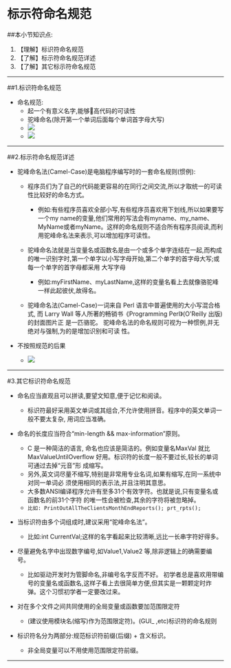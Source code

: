 # 标示符命名规范
##本小节知识点:
1. 【理解】标识符命名规范
2. 【了解】标示符命名规范详述
3. 【了解】其它标示符命名规范

---

##1.标识符命名规范
- 命名规范:
    + 起一个有意义名字,能够􏰁高代码的可读性
    + 驼峰命名(除开第一个单词后面每个单词首字母大写)
    + ![](http://7xj0kx.com1.z0.glb.clouddn.com/Snip20150512_33.png)
    + ![](http://7xj0kx.com1.z0.glb.clouddn.com/Snip20150512_28.png)


---

##2.标示符命名规范详述
- 驼峰命名法(Camel-Case)是电脑程序编写时的一套命名规则(惯例):
    + 程序员们为了自己的代码能更容易的在同行之间交流,所以才取统一的可读性比较好的命名方式。
        * 例如:有些程序员喜欢全部小写,有些程序员喜欢用下划线,所以如果要写一个my name的变量,他们常用的写法会有myname、my_name、MyName或者myName。这样的命名规则不适合所有程序员阅读,而利用驼峰命名法来表示,可以增加程序可读性。

    + 驼峰命名法就是当变量名或函数名是由一个或多个单字连结在一起,而构成的唯一识别字时,第一个单字以小写字母开始,第二个单字的首字母大写;或每一个单字的首字母都采用 大写字母
        * 例如:myFirstName、myLastName,这样的变量名看上去就像骆驼峰一样此起彼伏,故得名。

    + 驼峰命名法(Camel-Case)一词来自 Perl 语言中普遍使用的大小写混合格式,
而 Larry Wall 等人所著的畅销书《Programming Perl》(O&#039;Reilly 出版)的封面图片正 是一匹骆驼。 驼峰命名法的命名规则可视为一种惯例,并无绝对与强制,为的是增加识别和可读 性。

- 不按照规范的后果
    + ![](http://7xj0kx.com1.z0.glb.clouddn.com/14150895_764165.jpg)

---
#3.其它标识符命名规范
- 命名应当直观且可以拼读,要望文知意,便于记忆和阅读。
    + 标识符最好采用英文单词或其组合,不允许使用拼音。程序中的英文单词一般不要太复杂, 用词应当准确。

- 命名的长度应当符合“min-length && max-information”原则。
    + C 是一种简洁的语言, 命名也应该是简洁的。例如变量名MaxVal 就比 MaxValueUntilOverflow 好用。标识符的长度一般不要过长,较长的单词可通过去掉“元音”形 成缩写。
    + 另外,英文词尽量不缩写,特别是非常用专业名词,如果有缩写,在同一系统中对同一单词必 须使用相同的表示法,并且注明其意思。
    + 大多数ANSI编译程序允许有至多31个有效字符。也就是说,只有变量名或函数名的前31个字符 的唯一性会被检查,其余的字符将被忽略掉。
    + ```比如: PrintOutAllTheClientsMonthEndReports(); prt_rpts();```

- 当标识符由多个词组成时,建议采用“驼峰命名法”。
    + 比如:int CurrentVal;这样的名字看起来比较清晰,远比一长串字符好得多。

- 尽量避免名字中出现数字编号,如Value1,Value2 等,除非逻辑上的确需要编号。
    + 比如驱动开发时为管脚命名,非编号名字反而不好。 初学者总是喜欢用带编号的变量名或函数名,这样子看上去很简单方便,但其实是一颗颗定时炸 弹。这个习惯初学者一定要改过来。

- 对在多个文件之间共同使用的全局变量或函数要加范围限定符
    + (建议使用模块名(缩写)作为范围限定符)。(GUI_ ,etc)标识符的命名规则

- 标识符名分为两部分:规范标识符前缀(后缀) + 含义标识。
    + 非全局变量可以不用使用范围限定符前缀。

---
